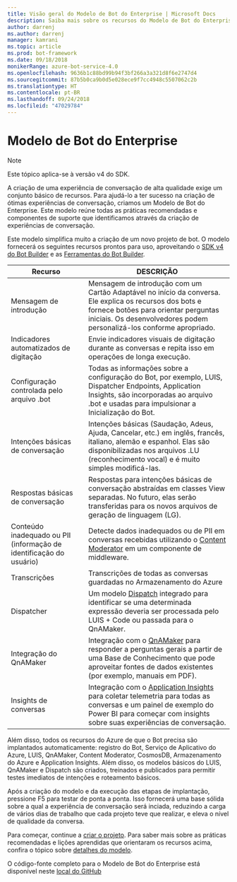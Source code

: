 ```yaml
---
title: Visão geral do Modelo de Bot do Enterprise | Microsoft Docs
description: Saiba mais sobre os recursos do Modelo de Bot do Enterprise
author: darrenj
ms.author: darrenj
manager: kamrani
ms.topic: article
ms.prod: bot-framework
ms.date: 09/18/2018
monikerRange: azure-bot-service-4.0
ms.openlocfilehash: 9636b1c88bd99b94f3bf266a3a321d8f6e2747d4
ms.sourcegitcommit: 87b5b0ca9b0d5e028ece9f7cc4948c5507062c2b
ms.translationtype: HT
ms.contentlocale: pt-BR
ms.lasthandoff: 09/24/2018
ms.locfileid: "47029784"
---
```

# <a name="enterprise-bot-template"></a>Modelo de Bot do Enterprise 

> [!NOTE]
> Este tópico aplica-se à versão v4 do SDK. 

A criação de uma experiência de conversação de alta qualidade exige um conjunto básico de recursos. Para ajudá-lo a ter sucesso na criação de ótimas experiências de conversação, criamos um Modelo de Bot do Enterprise. Este modelo reúne todas as práticas recomendadas e componentes de suporte que identificamos através da criação de experiências de conversação. 

Este modelo simplifica muito a criação de um novo projeto de bot. O modelo fornecerá os seguintes recursos prontos para uso, aproveitando o [SDK v4 do Bot Builder](https://github.com/Microsoft/botbuilder) e as [Ferramentas do Bot Builder](https://github.com/Microsoft/botbuilder-tools).

Recurso | DESCRIÇÃO |
------------ | -------------
Mensagem de introdução | Mensagem de introdução com um Cartão Adaptável no início da conversa. Ele explica os recursos dos bots e fornece botões para orientar perguntas iniciais. Os desenvolvedores podem personalizá-los conforme apropriado.
Indicadores automatizados de digitação  | Envie indicadores visuais de digitação durante as conversas e repita isso em operações de longa execução.
Configuração controlada pelo arquivo .bot | Todas as informações sobre a configuração do Bot, por exemplo, LUIS, Dispatcher Endpoints, Application Insights, são incorporadas ao arquivo .bot e usadas para impulsionar a Inicialização do Bot.
Intenções básicas de conversação  | Intenções básicas (Saudação, Adeus, Ajuda, Cancelar, etc.) em inglês, francês, italiano, alemão e espanhol. Elas são disponibilizadas nos arquivos .LU (reconhecimento vocal) e é muito simples modificá-las.
Respostas básicas de conversação  | Respostas para intenções básicas de conversação abstraídas em classes View separadas. No futuro, elas serão transferidas para os novos arquivos de geração de linguagem (LG).
Conteúdo inadequado ou PII (informação de identificação do usuário)  |Detecte dados inadequados ou de PII em conversas recebidas utilizando o [Content Moderator](https://azure.microsoft.com/en-us/services/cognitive-services/content-moderator/) em um componente de middleware.
Transcrições  | Transcrições de todas as conversas guardadas no Armazenamento do Azure
Dispatcher | Um modelo [Dispatch](https://docs.microsoft.com/en-us/azure/bot-service/bot-builder-tutorial-dispatch?view=azure-bot-service-4.0&tabs=csaddref%2Ccsbotconfig) integrado para identificar se uma determinada expressão deveria ser processada pelo LUIS + Code ou passada para o QnAMaker.
Integração do QnAMaker  | Integração com o [QnAMaker](https://www.qnamaker.ai) para responder a perguntas gerais a partir de uma Base de Conhecimento que pode aproveitar fontes de dados existentes (por exemplo, manuais em PDF).
Insights de conversas  | Integração com o [Application Insights](https://azure.microsoft.com/en-gb/services/application-insights/) para coletar telemetria para todas as conversas e um painel de exemplo do Power BI para começar com insights sobre suas experiências de conversação.

Além disso, todos os recursos do Azure de que o Bot precisa são implantados automaticamente: registro do Bot, Serviço de Aplicativo do Azure, LUIS, QnAMaker, Content Moderator, CosmosDB, Armazenamento do Azure e Application Insights. Além disso, os modelos básicos do LUIS, QnAMaker e Dispatch são criados, treinados e publicados para permitir testes imediatos de intenções e roteamento básicos.

Após a criação do modelo e da execução das etapas de implantação, pressione F5 para testar de ponta a ponta. Isso fornecerá uma base sólida sobre a qual a experiência de conversação será inciada, reduzindo a carga de vários dias de trabalho que cada projeto teve que realizar, e eleva o nível de qualidade da conversa.

Para começar, continue a [criar o projeto](bot-builder-enterprise-template-create-project.md). Para saber mais sobre as práticas recomendadas e lições aprendidas que orientaram os recursos acima, confira o tópico sobre [detalhes do modelo](bot-builder-enterprise-template-overview-detail.md). 

O código-fonte completo para o Modelo de Bot do Enterprise está disponível neste [local do GitHub](https://github.com/Microsoft/AI/tree/master/templates/Enterprise-Template)
